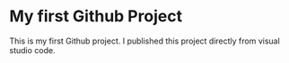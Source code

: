# My first Github Project
This is my first Github project. I published this project directly from visual studio code.

